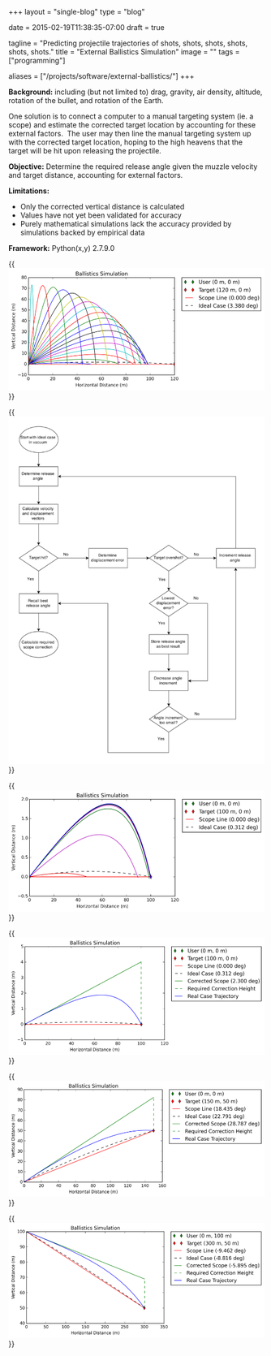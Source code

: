 +++
layout =    "single-blog"
type =      "blog"

date =      2015-02-19T11:38:35-07:00
draft =     true

tagline = "Predicting projectile trajectories of shots, shots, shots, shots, shots, shots."
title = "External Ballistics Simulation"
image =     ""
tags =      ["programming"]

aliases =   ["/projects/software/external-ballistics/"]
+++

__Background:__ including (but not limited to) drag, gravity, air density, altitude, rotation of the bullet, and rotation of the Earth.

One solution is to connect a computer to a manual targeting system (ie. a scope) and estimate the corrected target location by accounting for these external factors.  The user may then line the manual targeting system up with the corrected target location, hoping to the high heavens that the target will be hit upon releasing the projectile.</p>

__Objective:__ Determine the required release angle given the muzzle velocity and target distance, accounting for external factors.</p>

__Limitations:__

+ Only the corrected vertical distance is calculated
+ Values have not yet been validated for accuracy
+ Purely mathematical simulations lack the accuracy provided by simulations backed by empirical data

__Framework:__ Python(x,y) 2.7.9.0

{{<img caption="Visualization of release angles between 0 and 90° given the same muzzle velocity."
src="/imgs/external_ballistics/Ballistics-Simulation_0-deg-Scope-Angle_all_missed.png" >}}

{{<img caption="Flowchart of the algorithm to determine the required release angle."
src="/imgs/external_ballistics/Ballistics-simulation-flowchart.png" >}}

{{<img caption="Visualization of the algorithm on the release angle increment. The magenta trajectory is 5° higher than the red trajectory; the green is 2.5° higher than the magenta, and so on."
src="/imgs/external_ballistics/Ballistics-Simulation_0-deg-Scope-Angle_all.png" >}}

{{<img caption="Predicted trajectory on flat ground."
src="/imgs/external_ballistics/Ballistics-Simulation_0-deg-Scope-Angle-exaggerated.png" >}}

{{<img caption="Predicted trajectory when target is uphill from user."
src="/imgs/external_ballistics/Ballistics-Simulation_18-deg-Scope-Angle.png" >}}

{{<img caption="Predicted trajectory when target is downhill from user."
src="/imgs/external_ballistics/Ballistics-Simulation_-9-deg-Scope-Angle.png" >}}
